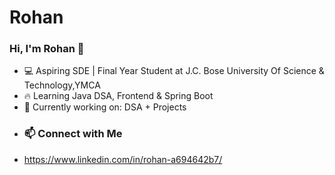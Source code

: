# Rohan
### Hi, I'm Rohan 👋
- 💻 Aspiring SDE | Final Year Student at J.C. Bose University Of Science & Technology,YMCA
- 🔥 Learning Java DSA, Frontend & Spring Boot
- 🌱 Currently working on: DSA + Projects
- ### 📫 Connect with Me
- https://www.linkedin.com/in/rohan-a694642b7/
